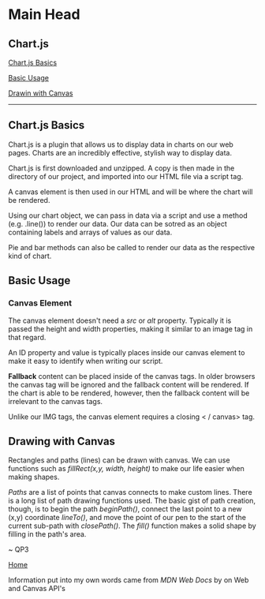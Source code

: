 # Main Head

## Chart.js

[Chart.js Basics](#topic1)

[Basic Usage](#topic2)

[Drawin with Canvas](#topic3)

---

<a name="topic1"></a>

## Chart.js Basics

Chart.js is a plugin that allows us to display data in charts on our web pages.  Charts are an incredibly effective, stylish way to display data.

Chart.js is first downloaded and unzipped.  A copy is then made in the directory of our project, and imported into our HTML file via a script tag.

A canvas element is then used in our HTML and will be where the chart will be rendered.

Using our chart object, we can pass in data via a script and use a method (e.g. .line()) to render our data.  Our data can be sotred as an object containing labels and arrays of values as our data.

Pie and bar methods can also be called to render our data as the respective kind of chart.

<a name="topic2"></a>

## Basic Usage

### Canvas Element

The canvas element doesn't need a *src* or *alt* property.  Typically it is passed the height and width properties, making it similar to an image tag in that regard.

An ID property and value is typically places inside our canvas element to make it easy to identify when writing our script.

**Fallback** content can be placed inside of the canvas tags. In older browsers the canvas tag will be ignored and the fallback content will be rendered.  If the chart is able to be rendered, however, then the fallback content will be irrelevant to the canvas tags.

Unlike our IMG tags, the canvas element requires a closing < / canvas> tag.

<a name="topic3"></a>

## Drawing with Canvas

Rectangles and paths (lines) can be drawn with canvas. We can use functions such as *fillRect(x,y, width, height)* to make our life easier when making shapes.

*Paths* are a list of points that canvas connects to make custom lines. There is a long list of path drawing functions used.  The basic gist of path creation, though, is to begin the path *beginPath()*, connect the last point to a new (x,y) coordinate *lineTo()*, and move the point of our pen to the start of the current sub-path with *closePath()*. The *fill()* function makes a solid shape by filling in the path's area. 

~ QP3

[Home](../README.md)

Information put into my own words came from *MDN Web Docs* by on Web and Canvas API's
